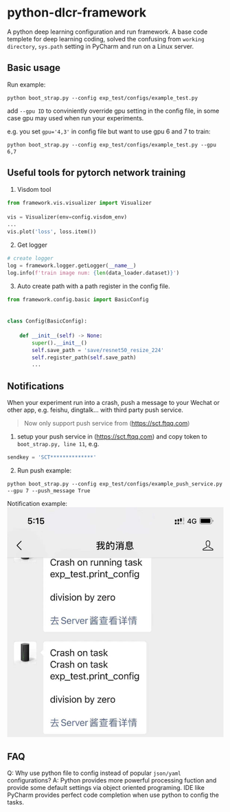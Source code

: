 # python-dlcr-framework

A python deep learning configuration and run framework. A base code templete for deep learning coding, solved the confusing from `working directory`, `sys.path` setting in PyCharm and run on a Linux server.

## Basic usage

Run example:

```shell
python boot_strap.py --config exp_test/configs/example_test.py
```

add `--gpu ID` to conviniently override gpu setting in the config file, in some case gpu may used when run your experiments.

e.g. you set `gpu='4,3'` in config file but want to use gpu 6 and 7 to train:

```shell
python boot_strap.py --config exp_test/configs/example_test.py --gpu 6,7
```

## Useful tools for pytorch network training

1. Visdom tool

```python
from framework.vis.visualizer import Visualizer

vis = Visualizer(env=config.visdom_env)
...
vis.plot('loss', loss.item())
```

2. Get logger

```python
# create logger
log = framework.logger.getLogger(__name__)
log.info(f'train image num: {len(data_loader.dataset)}')
```

3. Auto create path with a path register in the config file.

```python
from framework.config.basic import BasicConfig


class Config(BasicConfig):

    def __init__(self) -> None:
        super().__init__()
        self.save_path = 'save/resnet50_resize_224'
        self.register_path(self.save_path)
        ...
```

## Notifications

When your experiment run into a crash, push a message to your Wechat or other app, e.g. feishu, dingtalk... with third
party push service.
> Now only support push service from (https://sct.ftqq.com)

1. setup your push service in (https://sct.ftqq.com) and copy token to `boot_strap.py, line 11`, e.g.

```python
sendkey = 'SCT**************'
```

2. Run push example:

```shell
python boot_strap.py --config exp_test/configs/example_push_service.py --gpu 7 --push_message True
```

Notification example:
![](img/331615367782.jpg)

## FAQ
Q: Why use python file to config instead of popular `json/yaml` configurations?
A: Python provides more powerful processing fuction and provide some default settings via object oriented programing. IDE like PyCharm provides perfect code completion when use python to config the tasks.
